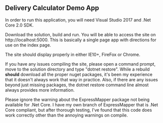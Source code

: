 ## Delivery Calculator Demo App

In order to run this application, you will need Visual Studio 2017 and .Net Core 2.0 SDK.

Download the solution, build and run.  You will be able to access the site on http://localhost:5000.  This is basically a single page app with directions for use on the index page.

The site should display properly in either IE10+, FireFox or Chrome.

If you have any issues compiling the site, please open a command prompt, move to the solution directory and type "dotnet restore".  While a rebuild __should__ download all the proper nuget packages, it's been my experience that it doesn't always work that way in practice.  Also, if there are any issues beyond just missing packages, the dotnet restore command line almost always provides more information.

Please ignore the warning about the ExpressMapper package not being available for .Net Core.  I have my own branch of ExpressMapper that is .Net Core compliant, but after thorough testing, I've found that this code does work correctly other than the annoying warnings on compile.
